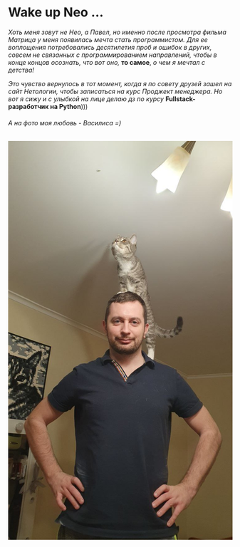# Wake up Neo ...

_Хоть меня зовут не Нео, а Павел, но именно после просмотра фильма Матрица у меня появилась мечта стать программистом.
Для ее воплощения потребовались десятилетия проб и ошибок в других, совсем не связанных с программированием направлений, чтобы в конце концов осознать, что вот оно,_ **то самое**, _о чем я мечтал с детства!_

_Это чувство вернулось в тот момент, когда я по совету друзей зашел на сайт Нетологии, чтобы записаться на курс Проджект менеджера.
Но вот я сижу и с улыбкой на лице делаю дз по курсу_ **Fullstack-разработчик на Python**)))

###### А на фото моя любовь - Василиса =)
![](img/photo.jpg)